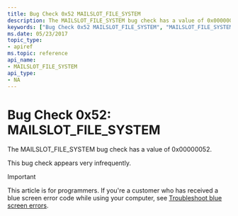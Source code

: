 ```yaml
---
title: Bug Check 0x52 MAILSLOT_FILE_SYSTEM
description: The MAILSLOT_FILE_SYSTEM bug check has a value of 0x00000052.This bug check appears very infrequently.
keywords: ["Bug Check 0x52 MAILSLOT_FILE_SYSTEM", "MAILSLOT_FILE_SYSTEM"]
ms.date: 05/23/2017
topic_type:
- apiref
ms.topic: reference
api_name:
- MAILSLOT_FILE_SYSTEM
api_type:
- NA
---
```


# Bug Check 0x52: MAILSLOT\_FILE\_SYSTEM


The MAILSLOT\_FILE\_SYSTEM bug check has a value of 0x00000052.

This bug check appears very infrequently.

> [!IMPORTANT]
> This article is for programmers. If you're a customer who has received a blue screen error code while using your computer, see [Troubleshoot blue screen errors](https://www.windows.com/stopcode).


 

 




